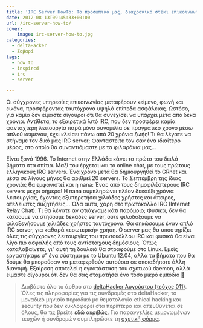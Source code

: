```yaml
---
title: 'IRC Server HowTo: Το προσωπικό μας, διαχρονικό στέκι επικοινωνίας'
date: 2012-08-13T09:45:33+00:00
url: /irc-server-how-to/
cover:
    image: irc-server-how-to.jpg
categories:
  - deltaHacker
  - Σοβαρά
tags:
  - how to
  - inspircd
  - irc
  - server

---
```

Οι σύγχρονες υπηρεσίες επικοινωνίας μεταφέρουν κείμενο, φωνή και εικόνα, προσφέροντας ταυτόχρονα υψηλά επίπεδα ασφάλειας. Ωστόσο, για καμία δεν είμαστε σίγουροι ότι θα συνεχίσει να υπάρχει μετά από δέκα χρόνια. Αντίθετα, το εξαιρετικά λιτό IRC, που δεν προσφέρει καμία φανταχτερή λειτουργία παρά μόνο συνομιλία σε πραγματικό χρόνο μέσω απλού κειμένου, έχει κλείσει πάνω από 20 χρόνια ζωής! Τι θα λέγατε να στήναμε τον δικό μας IRC server; Φανταστείτε τον σαν ένα ιδιαίτερο μέρος, στο οποίο θα συναντιόμαστε με τα φιλαράκια μας&#8230;

Είναι ξανά 1996. Το Internet στην Ελλάδα κάνει τα πρώτα του δειλά βήματα στα σπίτια. Μαζί του έρχεται και το online chat, με τους πρώτους ελληνικούς IRC servers. Ένα χρόνο μετά θα δημιουργηθεί το GRnet και μέσα σε λίγους μήνες θα αριθμεί 20 servers. Το Σεπτέμβρη της ίδιας χρονιάς θα εμφανιστεί και η nana: Ένας από τους δημοφιλέστερους IRC servers μέχρι σήμερα! Η nana συμπληρώνει πλέον δεκαέξι χρόνια λειτουργίας, έχοντας εξυπηρετήσει χιλιάδες χρήστες και άπειρες, ατελείωτες συζητήσεις… Όλα αυτά, χάρη στο πρωτόκολλο IRC (Internet Relay Chat). Τι θα λέγατε αν φτιάχναμε κάτι παρόμοιο; Φυσικά, δεν θα κάτσουμε να στήσουμε δεκάδες server, ούτε φιλοδοξούμε να φιλοξενήσουμε χιλιάδες χρήστες ταυτόχρονα. Θα σηκώσουμε έναν απλό IRC server, για καθαρά «εσωτερική» χρήση. Ο server μας θα υποστηρίζει όλες τις σύγχρονες λειτουργίες του πρωτοκόλλου IRC και φυσικά θα είναι λίγο πιο ασφαλής από τους αντίστοιχους δημόσιους. Όπως καταλαβαίνετε, γι” αυτή τη δουλειά θα στραφούμε στο Linux. Εμείς εργαστήκαμε σ” ένα σύστημα με το Ubuntu 12.04, αλλά τα βήματα που θα δούμε θα μπορούσαν να μεταφερθούν αυτούσια σε οποιαδήποτε άλλη διανομή. Εξαίρεση αποτελεί η εγκατάσταση του σχετικού daemon, αλλά είμαστε σίγουροι ότι δεν θα σας σταματήσει ένα τόσο μικρό εμπόδιο 🙂

> Διαβάστε όλο το άρθρο στο <a href="http://deltahacker.gr/2012/08/07/deltahacker011/" title="deltaHacker 011 – Lazy August Edition" target="_blank" rel="noopener noreferrer nofollow" class="broken_link">deltaHacker Αυγούστου (τεύχος 011)</a>. Όλες τις πληροφορίες για τις συνδρομές στο deltaHacker, το μοναδικό μηνιαίο περιοδικό με θεματολογία ethical hacking και security που δεν κυκλοφορεί στα περίπτερα και απευθύνεται σε όλους, θα τις βρείτε <a href="http://deltahacker.gr/subscriptions/" title="Πληροφορίες συνδρομών" target="_blank" rel="noopener noreferrer nofollow" class="broken_link">εδώ ακριβώς</a>. Για παραγγελίες μεμονωμένων τευχών ή συνδρομών συμπληρώστε τη <a href="http://deltahacker.gr/order/" title="Αγορές τευχών & συνδρομών" target="_blank" rel="noopener noreferrer nofollow" class="broken_link">σχετική φόρμα</a>.
